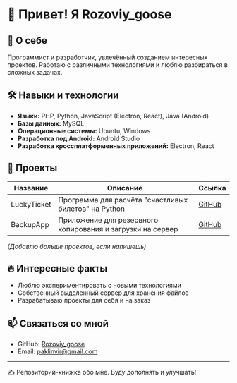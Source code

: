 # 👋 Привет! Я Rozoviy_goose

## 🚀 О себе
Программист и разработчик, увлечённый созданием интересных проектов. Работаю с различными технологиями и люблю разбираться в сложных задачах.

## 🛠 Навыки и технологии
- **Языки:** PHP, Python, JavaScript (Electron, React), Java (Android)
- **Базы данных:** MySQL
- **Операционные системы:** Ubuntu, Windows
- **Разработка под Android:** Android Studio
- **Разработка кроссплатформенных приложений:** Electron, React

## 📌 Проекты
| Название | Описание | Ссылка |
|----------|------------|---------|
| LuckyTicket | Программа для расчёта "счастливых билетов" на Python | [GitHub](#) |
| BackupApp | Приложение для резервного копирования и загрузки на сервер | [GitHub](#) |

_(Добавлю больше проектов, если напишешь)_

## 🔥 Интересные факты
- Люблю экспериментировать с новыми технологиями
- Собственный выделенный сервер для хранения файлов
- Разрабатываю проекты для себя и на заказ

## 📫 Связаться со мной
- GitHub: [Rozoviy_goose](https://github.com/Rozoviy_goose)
- Email: paklinvir@gmail.com

---
✍️ Репозиторий-книжка обо мне. Буду дополнять и улучшать!
